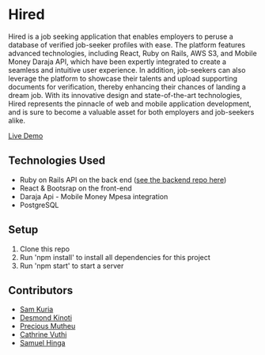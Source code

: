 # Hired

Hired is a job seeking application that enables employers to peruse a database of verified job-seeker profiles with ease. The platform features advanced technologies, including React, Ruby on Rails, AWS S3, and Mobile Money Daraja API, which have been expertly integrated to create a seamless and intuitive user experience. In addition, job-seekers can also leverage the platform to showcase their talents and upload supporting documents for verification, thereby enhancing their chances of landing a dream job. With its innovative design and state-of-the-art technologies, Hired represents the pinnacle of web and mobile application development, and is sure to become a valuable asset for both employers and job-seekers alike.


[Live Demo](https://hired-eight.vercel.app/)



## Technologies Used
* Ruby on Rails API on the back end ([see the backend repo here](https://github.com/esthercate/hired-api))
* React & Bootsrap on the front-end
* Daraja Api - Mobile Money Mpesa integration
* PostgreSQL

## Setup

1. Clone this repo
2. Run 'npm install' to install all dependencies for this project
3. Run 'npm start' to start a server


## Contributors

- [Sam Kuria](https://github.com/qurriahSam)
- [Desmond Kinoti](https://github.com/desmond107)
- [Precious Mutheu](https://github.com/mutheuprecious)
- [Cathrine Vuthi](https://github.com/esthercate)
- [Samuel Hinga](https://github.com/SKHinga)


